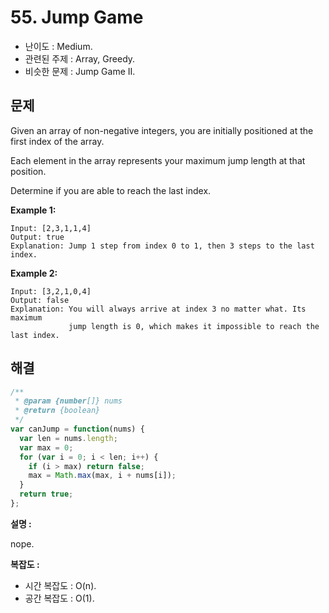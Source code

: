 # 55. Jump Game

- 난이도 : Medium.
- 관련된 주제 : Array, Greedy.
- 비슷한 문제 : Jump Game II.

## 문제

Given an array of non-negative integers, you are initially positioned at the first index of the array.

Each element in the array represents your maximum jump length at that position.

Determine if you are able to reach the last index.

**Example 1:**

```
Input: [2,3,1,1,4]
Output: true
Explanation: Jump 1 step from index 0 to 1, then 3 steps to the last index.
```

**Example 2:**

```
Input: [3,2,1,0,4]
Output: false
Explanation: You will always arrive at index 3 no matter what. Its maximum
             jump length is 0, which makes it impossible to reach the last index.
```

## 해결

```javascript
/**
 * @param {number[]} nums
 * @return {boolean}
 */
var canJump = function(nums) {
  var len = nums.length;
  var max = 0;
  for (var i = 0; i < len; i++) {
    if (i > max) return false;
    max = Math.max(max, i + nums[i]);
  }
  return true;
};
```

**설명 :**

nope.

**복잡도 :**

- 시간 복잡도 : O(n).
- 공간 복잡도 : O(1).